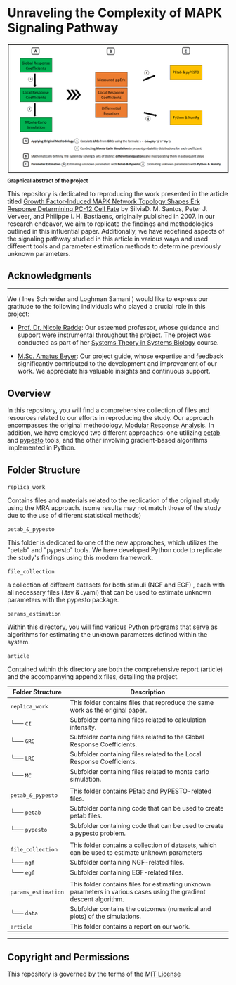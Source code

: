 # Unraveling the Complexity of MAPK Signaling Pathway


![abstract](https://github.com/LoqmanSamani/mapk_pathway/blob/systembiology/article/appendix/abstract.png)
<sub>**Graphical abstract of the project**</sub>


This repository  is dedicated to  reproducing the work   presented  in the article titled  [Growth Factor-Induced MAPK Network Topology Shapes Erk Response
Determining PC-12  Cell Fate](https://www.nature.com/articles/ncb1543) by SilviaD. M. Santos, Peter J. Verveer, and 
Philippe I. H. Bastiaens, originally published in 2007. In our research endeavor,
we aim to replicate the findings and  methodologies outlined in this influential
paper.   Additionally,   we  have  redefined  aspects  of the  signaling  pathway 
studied in this article in various ways and used different tools and  parameter 
estimation methods to determine previously unknown parameters.

## Acknowledgments
-----------------------------------------------------------------

We ( Ines Schneider and Loghman Samani ) would like to express our gratitude to the following individuals who played a crucial role in this project:

- [Prof. Dr. Nicole Radde](https://www.isa.uni-stuttgart.de/institut/team/Radde-00003/): Our esteemed professor, whose guidance and support were instrumental throughout the project. The project was conducted as part of her [Systems Theory in Systems Biology](https://www.ist.uni-stuttgart.de/teaching/lectures/2022ss/stsb/) course.

- [M.Sc. Amatus Beyer](https://www.isa.uni-stuttgart.de/institut/team/Beyer-00005/): Our project guide, whose expertise and feedback significantly contributed to the development and improvement of our work. We appreciate his valuable insights and continuous support.


Overview
-----------------------------------------------

In this repository, you will find a comprehensive collection of files and resources
related  to our efforts  in reproducing  the study.  Our approach encompasses the 
original methodology,  [Modular Response Analysis](https://www.pnas.org/doi/abs/10.1073/pnas.192442699). In addition, we have employed two
different approaches: one utilizing  [petab](https://petab.readthedocs.io/en/latest/) and [pypesto](https://pypesto.readthedocs.io/en/latest/) tools, and the other involving 
gradient-based algorithms implemented in Python. 


Folder Structure
------------------------------------------------

`replica_work` 

Contains files and materials related to the replication of the original study using 
the MRA  approach.  (some results may not match those of the study  due to the 
use of different statistical methods)


`petab_&_pypesto` 

This folder is dedicated to one of the new approaches, which utilizes the "petab"
and "pypesto" tools.  We have  developed  Python  code to  replicate the study's 
findings using this modern framework.


`file_collection` 

a collection  of different datasets for  both stimuli (NGF and EGF) ,  each  with all 
necessary files (.tsv & .yaml) that can be used to estimate unknown parameters
with the pypesto package.


`params_estimation` 

Within  this directory,   you  will find  various  Python  programs  that  serve as
algorithms for estimating the unknown parameters defined within the system.


`article` 

Contained within this directory are both the comprehensive report (article) and the accompanying appendix files, detailing the project.


| Folder Structure    | Description                                                                                                         |
|---------------------|---------------------------------------------------------------------------------------------------------------------|
| `replica_work`      | This folder contains files that reproduce the same work as the original paper.                                      |
| └── `CI`            | Subfolder containing files related to calculation intensity.                                                        |
| └── `GRC`           | Subfolder containing files related to the Global Response Coefficients.                                             |
| └── `LRC`           | Subfolder containing files related to the Local Response Coefficients.                                              |
| └── `MC`            | Subfolder containing files related to monte carlo simulation.                                                       |
|                     |                                                                                                                     |
| `petab_&_pypesto`   | This folder contains PEtab and PyPESTO-related files.                                                               |
| └── `petab`         | Subfolder containing code that can be used to create petab files.                                                   |
| └──  `pypesto`      | Subfolder containing code that can be used to create a pypesto problem.                                             |
|                     |                                                                                                                     |
| `file_collection`   | This folder contains a collection of datasets, which can be used to estimate unknown parameters                     |
| └── `ngf`           | Subfolder containing NGF-related files.                                                                             |
| └── `egf`           | Subfolder containing EGF-related files.                                                                             |
|                     |                                                                                                                     |
| `params_estimation` | This folder contains files for estimating unknown parameters in various cases using the gradient descent algorithm. |
| └── `data`          | Subfolder contains the outcomes (numerical and plots) of the simulations.                                           |
| `article`           | This folder contains a report on our work.                                                                          |
----------------------------------------------------------------------------------------------------------------------------------------------


## Copyright and Permissions

This repository is governed by the terms of the [MIT License](https://github.com/LoqmanSamani/mapk_pathway/blob/systembiology/LICENSE) 





